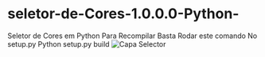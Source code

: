 # seletor-de-Cores-1.0.0.0-Python-
Seletor de Cores em Python 
Para Recompilar Basta Rodar este comando No setup.py Python setup.py build
![Capa Selector](https://github.com/user-attachments/assets/a181e39d-54bc-4aa3-8a6f-a8725f3df06d)
